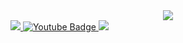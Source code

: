 <div id="header" align="center">
<img src="https://media.giphy.com/media/v1.Y2lkPTc5MGI3NjExajExdWdhb3hxM25mZDF5Mnl3dnI0bjJjMjUzbWs5YnMwNmR6MW85eSZlcD12MV9pbnRlcm5hbF9naWZfYnlfaWQmY3Q9Zw/3bb5jcIADH9ewHnpl9/giphy.gif"/>
</div>

<div id="badges">
  <a href="https://twitter.com/DevJosef1">
  <img src="https://img.shields.io/badge/X-black?logo=X&logocolor=white&style=for-the-badge"/>
  </a>
   <a href="your-youtube-URL">
    <img src="https://img.shields.io/badge/YouTube-red?style=for-the-badge&logo=youtube&logoColor=white" alt="Youtube Badge"/>
  </a>
  <a href="https://se.linkedin.com">
  <img src="https://img.shields.io/badge/LinkedIn-blue?logo=linkedin&logoColor=white&style=for-the-badge"/>
  </a>
</div>
